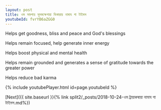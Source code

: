 ```yaml
---
layout: post
title: ওম সাড়্গায় সুসমক্ষেপায়া ভিস্তারায় নামায গা টাইমস
youtubeId: fvrYB6aZGG0
---
```

 
 
Helps get goodness, bliss and peace and God's blessings
 
Helps remain focused, help generate inner energy 
 
Helps boost physical and mental health 
 
Helps remain grounded and generates a sense of gratitude towards the greater power 
 
Helps reduce bad karma
 
 
 
 


{% include youtubePlayer.html id=page.youtubeId %}
 
[Next]({{ site.baseurl }}{% link  split2/_posts/2018-10-24-ওম ট্রায়াকষায়া নামায গা টাইমস.md%})
 
